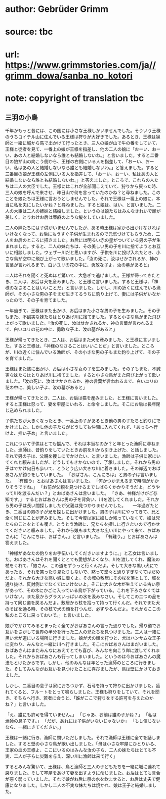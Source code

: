 # author: Gebrüder Grimm
# source: tbc
# url: https://www.grimmstories.com/ja//grimm_dowa/sanba_no_kotori
# note: copyright of translation tbc

## 三羽の小鳥 

千年かもっと昔には、この国には小さな王様しかいませんでした。そういう王様のうちコイテル山に住んでいる王様は狩りが大好きでした。あるとき、王様は猟師と一緒に城から馬で出かけて行ったとき、三人の娘が山で牛の番をしていて、王様と従者を見て、一番上の娘が王様を指差し、他の二人の娘に「おーい、おーい、あの人と結婚しないなら誰とも結婚しないわ。」と言いました。すると二番目の娘が山の向こう側から、王様の右側にいる人を指差して、「おーい、おーい、私はあの人と結婚しないなら誰とも結婚しないわ。」と答えました。すると三番目の娘が王様の左側にいる人を指差して、「おーい、おーい、私はあの人と結婚しないなら誰とも結婚しないわ。」と答えました。ところで、これらの人たちは二人の大臣でした。王様にはこれが全部聞こえていて、狩りから戻った時、三人の娘を呼んで来させ、昨日山で何を言っていたのかね？と尋ねました。このことを娘たちは王様に言おうとしませんでした。それで王様は一番上の娘に、本当に私を夫にしたいかね？と尋ねました。すると娘は、はい、と言いました。二人の大臣は二人の姉妹と結婚しました。というのは娘たちはみんなきれいで顔が美しく、とりわけお后は亜麻のような髪をしていました。

二人の妹たちには子供がいませんでしたが、ある時王様は家から出かけなければいけなくなって、お后にもうすぐ子供が生まれるので元気づけてもらうため、二人をお后のところに招きました。お后には明るい赤の星がついている男の子が生まれました。すると、二人の妹たちは、その美しい男の子を川に捨てようとお互いに相談しました。ウェザー川だと思いますが、子供を川に投げ入れたとき、小さな鳥が空中に飛び上がって歌いました。「汝の死に、汝はせかされるか、神の言葉が言われるまで、白いユリの花の中に、勇敢な子よ、汝の墓があると」

二人はそれを聞くと死ぬほど驚いて、大急ぎで逃げました。王様が帰ってきたとき、二人は、お后は犬を産みました、と王様に言いました。すると王様は、「神様のなさることはいいことだ」と言いました。しかし、川の近くに住んでいる漁師が、その小さな男の子をまだ生きてるうちに釣り上げて、妻には子供がいなかったので、その子を育てました。

一年過ぎて、王様はまた出かけ、お后はまた小さな男の子を生みました。その子もまた、不誠実な妹たちはとりあげ川に捨てました。すると小さな鳥がまた飛び上がって歌いました。「汝の死に、汝はせかされるか、神の言葉が言われるまで、白いユリの花の中に、勇敢な子よ、汝の墓があると」

王様が帰ってきたとき、二人は、お后はまた犬を産みました、と王様に言いました。すると王様は、「神様のなさることはいいことだ」と言いました。ところが、川の近くに住んでいる漁師が、その小さな男の子もまた釣り上げて、その子を育てました。

王様はまた旅に出かけ、お后は小さな女の子を生みました。その子もまた、不誠実な妹たちはとりあげ川に捨てました。すると小さな鳥がまた飛び上がって歌いました。「汝の死に、汝はせかされるか、神の言葉が言われるまで、白いユリの花の中に、美しい子よ、汝の墓があると」

王様が帰ってきたとき、二人は、お后は猫を産みました、と王様に言いました。すると王様は怒って、妻を牢屋にいれろ、と命令しました。そこにお后は長年閉じ込められました。

子供たちが大きくなったとき、一番上の子があるとき他の男の子たちと釣りにでかけました。しかし他の子たちがどうしても仲間に入れてくれず、「あっちへ行けよ、拾い子め」と言いました。

これについて子供はとても悩んで、それは本当なのか？と年とった漁師に尋ねました。漁師は、昔釣りをしていたときお前を川から引き上げた、と話しました。それで男の子は、父親を捜しにでかけたい、と言いました。漁師は子供に家にいてくれと頼みましたが、どうしてもきかないので、了承しました。それから男の子はでかけ何日も歩いて、とうとう広い大きな川に着きました。その岸辺でおばあさんが釣りをしていました。
「おばさん、こんにちは」と男の子は言いました。
「有難う」とおばあさんは言いました。
「何かつかまえるまで時間がかかりそうですね。」
「お前が父親を見つけるまでしばらくかかりそうだよ。どうやって川を渡るんだい？」とおばあさんは言いました。
「さあ、神様だけがご存知です。」
するとおばあさんは男の子を背負い、川を渡してくれました。それから男の子は長い間探しましたが父親は見つかりませんでした。
　
一年過ぎたとき、二番目の男の子が兄を探しに出かけました。男の子は川にやってきて、兄と全く同じにことが進みました。そして今度は家に娘しか残っていなくて、娘は兄たちのことをとても嘆き、とうとう漁師に、兄たちを探しに行きたいので行かせてくださいと頼みました。それから娘もまた大きな広い川にやって来て、おばあさんに「こんにちは、おばさん。」と言いました。
「有難う。」とおばあさんは答えました。

「神様があなたの釣りをお手伝いしてくださいますように。」と乙女は言いました。おばあさんはそれを聞くととても愛想がよくなり、川を渡してくれ、魔法の杖をくれて、「娘さん、この道をずうっと行くんだよ。そして大きな黒い犬にであったら、それを笑ったり見たりしないで、黙って堂々と通りすぎなくてはだめだよ。それから大きな高い城に着くよ。その城の敷居にその杖を落として、城を通り抜け、反対側にでなくてはいけないよ。そこに大きな木が生えている古い泉があって、その木にかごに入っている鳥が下がっている。これを下ろさなくてはいけない。また泉からグラスいっぱいの水を汲みなさい。そしてこの二つの品を持って同じ道を戻るんだよ。敷居から杖を拾って持って行くんだ。それでまた犬のそばを通る時、その杖で犬の顔を打つんだ、必ずやるんだよ。それからここの私のところに戻っておいで。」と言いました。

娘がでかけてみるとまったく全てがおばあさんの言った通りでした。帰り道でお互いをさがして世界の半分を行った二人の兄たちを見つけました。三人は一緒に黒い犬が道にいる場所に行きました。娘が犬の顔を打つと、犬はハンサムな王子に変わり、みんなと一緒に川へ行きました。そこにおばあさんはまだいました。おばあさんはまたみんなにあえてとても喜び、みんなを向こう岸に渡してくれました。それからおばあさんも行ってしまいました。というのは今おばあさんの魔法もとけたからです。しかし、他のみんなは年とった漁師のところに行きました。そしてみんながお互いを見つけたことに喜びましたが、鳥は壁にかけておきました。

しかし、二番目の息子は家におちつかず、石弓を持って狩りに出かけました。疲れてくると、フルートをとって鳴らしました。王様も狩りをしていて、それを聞き、そちらへ行き、若者に会うと、「誰がここで狩りをする許可を与えたのかね？」と言いました。

「え、誰にも許可を得ていません。」
「じゃあ、お前は誰の子かね？」
「私は漁師の息子です。」
「だが、あれには子供がいないじゃないか」
「もし信じないなら、一緒にきてください。」

王様は一緒に行き、漁師に問いただしました。それで漁師は王様に全てを話しました。すると壁の小さな鳥が歌い出しました。「母は小さな牢屋にひとりいる、王家の血の王様よ、ここにいるのはみんな汝の子ら、二人の妹たちはとても不実、二人が子らに災難を与え、深い川に漁師は来て行く」

するとみんな驚いて、王様は、鳥と漁師と三人の子どもたちを一緒に城に連れて戻りました。そして牢屋をあけて妻を出すように命じました。お后はとても具合が悪く弱っていました。それで娘がお后に泉の水を飲ませると、お后は丈夫で健康になりました。しかし二人の不実な妹たちは焼かれ、娘は王子と結婚しました。
